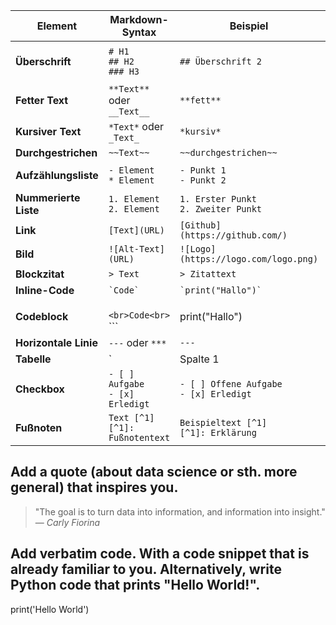| **Element**            | **Markdown-Syntax**                          | **Beispiel**                        | **Ergebnis**                                 |
|------------------------|----------------------------------------------|-------------------------------------|----------------------------------------------|
| **Überschrift**        | `# H1`<br>`## H2`<br>`### H3`               | `## Überschrift 2`                 | Überschrift in verschiedenen Größen         |
| **Fetter Text**        | `**Text**` oder `__Text__`                  | `**fett**`                         | **fett**                                     |
| **Kursiver Text**      | `*Text*` oder `_Text_`                      | `*kursiv*`                         | *kursiv*                                     |
| **Durchgestrichen**    | `~~Text~~`                                  | `~~durchgestrichen~~`              | ~~durchgestrichen~~                          |
| **Aufzählungsliste**   | `- Element`<br>`* Element`                  | `- Punkt 1`<br>`- Punkt 2`         | - Punkt 1<br>- Punkt 2                       |
| **Nummerierte Liste**  | `1. Element`<br>`2. Element`                | `1. Erster Punkt`<br>`2. Zweiter Punkt` | 1. Erster Punkt<br>2. Zweiter Punkt  |
| **Link**               | `[Text](URL)`                               | `[Github](https://github.com/)`     | [Github](https://github.com/)                 |
| **Bild**               | `![Alt-Text](URL)`                          | `![Logo](https://logo.com/logo.png)` | ![Alt-Text](https://logo.com/logo.png)    |
| **Blockzitat**         | `> Text`                                    | `> Zitattext`                      | > Zitattext                                  |
| **Inline-Code**        | `` `Code` ``                                | `` `print("Hallo")` ``             | `print("Hallo")`                             |
| **Codeblock**          | ``` ``` ```<br>Code<br>``` ```             | ``` ```<br>print("Hallo")<br>``` ```| Mehrzeiliger Codeblock                       |
| **Horizontale Linie**  | `---` oder `***`                            | `---`                              | ---                                          |
| **Tabelle**            | `| Spalte 1 | Spalte 2 |`<br>`|-----------|-----------|`<br>`| Wert 1   | Wert 2   |` | Siehe Beispiel hier | Erstellt eine Tabelle wie diese hier     |
| **Checkbox**           | `- [ ] Aufgabe`<br>`- [x] Erledigt`         | `- [ ] Offene Aufgabe`<br>`- [x] Erledigt` | - [ ] Offene Aufgabe<br>- [x] Erledigt |
| **Fußnoten**           | `Text [^1]`<br>`[^1]: Fußnotentext`         | `Beispieltext [^1]`<br>`[^1]: Erklärung` | Erstellt eine Fußnote                         |

## Add a quote (about data science or sth. more general) that inspires you.
> "The goal is to turn data into information, and information into insight."  
> — *Carly Fiorina*

## Add verbatim code. With a code snippet that is already familiar to you. Alternatively, write Python code that prints "Hello World!".
print('Hello World')
